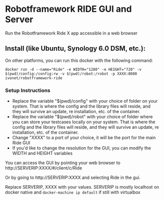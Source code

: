 # Robotframework RIDE GUI and Server

Run the Robotframework Ride X app accessible in a web browser


## Install (like Ubuntu, Synology 6.0 DSM, etc.):

On other platforms, you can run this docker with the following command:

```
docker run -d --name="Ride" -e WIDTH="1280" -e HEIGHT="720" -v $(pwd)/config:/config:rw -v $(pwd)/robot:/robot -p XXXX:8080  ivonet/robotframework-ride
```

### Setup Instructions
- Replace the variable "$(pwd)/config" with your choice of folder on your system. That is where the config and the library files will reside, and they will survive an update, re installation, etc. of the container.
- Replace the variable "$(pwd)/robot" with your choice of folder where you can store your testcases locally on your system. That is where the config and the library files will reside, and they will survive an update, re installation, etc. of the container.
- Change "XXXX" to a port of your choice, it will be the port for the main Ride GUI
- If you'd like to change the resolution for the GUI, you can modify the WIDTH and HEIGHT variables

You can access the GUI by pointing your web browser to http://SERVERIP:XXXX/#/client/c/Ride

Or by going to http://SERVERIP:XXXX and selecting Ride in the gui.

Replace SERVERIP, XXXX with your values. 
SERVERIP is mostly localhost on docker native and `docker-machine ip default` if still with virtualbox

